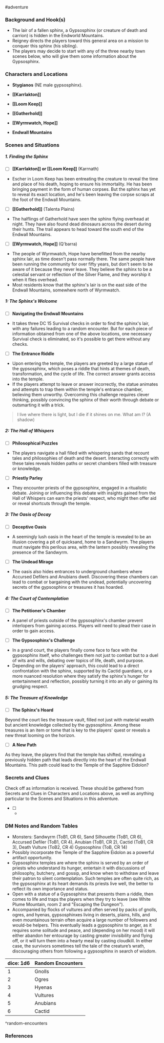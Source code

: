  #adventure 

### Background and Hook(s)

* The lair of a fallen sphinx, a Gypsosphinx (or creature of death and carrion) is hidden in the Endworld Mountains.
* Reigney directs the players toward this general area on a mission to conquer this sphinx (his sibling).
* The players may decide to start with any of the three nearby town scenes below, who will give them some information about the Gypsosphinx.

### Characters and Locations

* **Stygianos** (NE male gypsosphinx).

* **[[Karrlakton]]**
* **[[Loom Keep]]**
* **[[Gatherhold]]**
* **[[Wyrmwatch, Hope]]**
* **Endwall Mountains**

### Scenes and Situations

##### 1. Finding the Sphinx

 - [ ]  **[[Karrlakton]] or [[Loom Keep]]** (Karrnath)

* Escher in Loom Keep has been entreating the creature to reveal the time and place of his death, hoping to ensure his immortality. He has been bringing payment in the form of human corpses. But the sphinx has yet to reveal its exact location, and he's been leaving the corpse scraps at the foot of the Endwall Mountains.

 - [ ]  **[[Gatherhold]]** (Talenta Plains)

* The halflings of Gatherhold have seen the sphinx flying overhead at night. They have also found dead dinosaurs across the desert during their hunts. The trail appears to head toward the south end of the Endwall Mountains.

 - [ ]  **[[Wyrmwatch, Hope]]** (Q'barra)

* The people of Wyrmwatch, Hope have benefitted from the nearby sphinx lair, as time doesn't pass normally there. The same people have been running the community for over fifty years, but don't seem to be aware of it because they never leave. They believe the sphinx to be a celestial servant or reflection of the Silver Flame, and they worship it when it flies overhead.
* Most residents know that the sphinx's lair is on the east side of the Endwall Mountains, somewhere north of Wyrmwatch.

##### 1: The Sphinx's Welcome

 - [ ]  **Navigating the Endwall Mountains**

* It takes three DC 15 Survival checks in order to find the sphinx's lair, with any failures leading to a random encounter. But for each piece of information obtained from one of the above locations, one necessary Survival check is eliminated, so it's possible to get there without any checks.

 - [ ]  **The Entrance Riddle**

* Upon entering the temple, the players are greeted by a large statue of the gypsosphinx, which poses a riddle that hints at themes of death, transformation, and the cycle of life. The correct answer grants access into the temple.
* If the players attempt to leave or answer incorrectly, the statue animates and attempts to trap them within the temple's entrance chamber, believing them unworthy. Overcoming this challenge requires clever thinking, possibly convincing the sphinx of their worth through debate or outsmarting it with a trick.

>I live where there is light, but I die if it shines on me. What am I?
(A shadow)

##### 2: The Hall of Whispers

 - [ ]  **Philosophical Puzzles**

* The players navigate a hall filled with whispering sands that recount tales and philosophies of death and the desert. Interacting correctly with these tales reveals hidden paths or secret chambers filled with treasure or knowledge.

 - [ ]  **Priestly Parley**

* They encounter priests of the gypsosphinx, engaged in a ritualistic debate. Joining or influencing this debate with insights gained from the Hall of Whispers can earn the priests' respect, who might then offer aid or reveal shortcuts through the temple.

##### 3: The Oasis of Decay

 - [ ]  **Deceptive Oasis**

* A seemingly lush oasis in the heart of the temple is revealed to be an illusion covering a pit of quicksand, home to a Sandwyrm. The players must navigate this perilous area, with the lantern possibly revealing the presence of the Sandwyrm.

 - [ ]  **The Undead Mirage**

* The oasis also hides entrances to underground chambers where Accursed Defilers and Anubians dwell. Discovering these chambers can lead to combat or bargaining with the undead, potentially uncovering secrets of the gypsosphinx or treasures it has hoarded.

##### 4: The Court of Contemplation

 - [ ]  **The Petitioner's Chamber**

* A panel of priests outside of the gypsosphinx's chamber prevent interlopers from gaining access. Players will need to plead their case in order to gain access.

 - [ ]  **The Gypsosphinx's Challenge**

* In a grand court, the players finally come face to face with the gypsosphinx itself, who challenges them not just to combat but to a duel of wits and wills, debating over topics of life, death, and purpose.
* Depending on the players' approach, this could lead to a direct confrontation with the sphinx, supported by its Cactid guardians, or a more nuanced resolution where they satisfy the sphinx's hunger for entertainment and reflection, possibly turning it into an ally or gaining its grudging respect.

##### 5: The Treasure of Knowledge

 - [ ]  **The Sphinx's Hoard**

Beyond the court lies the treasure vault, filled not just with material wealth but ancient knowledge collected by the gypsosphinx. Among these treasures is an item or tome that is key to the players' quest or reveals a new threat looming on the horizon.

 - [ ]  **A New Path**

As they leave, the players find that the temple has shifted, revealing a previously hidden path that leads directly into the heart of the Endwall Mountains. This path could lead to the Temple of the Sapphire Eidolon?

### Secrets and Clues
Check off as information is received. These should be gathered from Secrets and Clues in Characters and Locations above, as well as anything particular to the Scenes and Situations in this adventure.

 - [ ] -

### DM Notes and Random Tables

* Monsters: Sandwyrm (ToB1, CR 6), Sand Silhouette (ToB1, CR 6), Accursed Defiler (ToB1, CR 4), Anubian (ToB1, CR 2), Cactid (ToB1, CR 3), Death Vulture (ToB2, CR 4) Gypsosphinx (ToB, CR 14)
* Possibly incorporate the Temple of the Sapphire Eidolon as a powerful artifact opportunity.
* Gypsosphinx temples are where the sphinx is served by an order of priests who understand its hunger, entertain it with discussions of philosophy, butchery, and gossip, and know when to withdraw and leave their patron to silent contemplation. Such temples are often quite rich, as the gypsosphinx at its heart demands its priests live well, the better to reflect its own importance and status.
* Open with a statue of a Gypsosphinx that presents them a riddle, then comes to life and traps the players when they try to leave (see White Plume Mountain, room 2 and "Escaping the Dungeon").
* Accompanied by flocks of vultures and often served by packs of gnolls, ogres, and hyenas, gypsosphinxes living in deserts, plains, hills, and even mountainous terrain often acquire a large number of followers and would-be helpers. This eventually leads a gypsosphinx to anger, as it requires some solitude and peace, and (depending on her mood) it will either abandon her entourage by casting greater invisibility and flying off, or it will turn them into a hearty meal by casting cloudkill. In either case, the survivors sometimes tell the tale of the creature’s wrath, discouraging others from following a gypsosphinx in search of wisdom.

| dice: 1d6 | Random Encounters |
| --------- | ----------------- |
| 1         | Gnolls            |
| 2         | Ogres             |
| 3         | Hyenas            |
| 4         | Vultures          |
| 5         | Anubians          |
| 6         | Cactid            |
^random-encounters

### References

